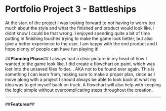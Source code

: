 # __Portfolio Project 3 - Battleships__
At the start of the project I was looking forward to not having to worry too much about the style and what the finished end product would look like. I didnt know I could be that wrong. I enjoyed spending quite a bit of time putting in finishing touches trying to make the game look better, but also give a better experience to the user. I am happy with the end product and I hope plenty of people can have fun playing it!

##__Planning Phase__##
I always had a clear picture in my head of how I wanted to the game look like. I did create a flowchart on paint, which was lost into the unsaved files folder... AKA not to be found ever again. This is something I can learn from, making sure to make a proper plan, since as I move along with a project I should always be able to look back at what my idea was to get myself back on track. A flowchart will also help with keeping the logic simple without overcomplicating steps throughout the creation.

---

##__Features__##
